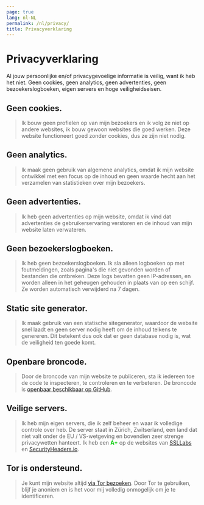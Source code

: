 ```yaml
---
page: true
lang: nl-NL
permalink: /nl/privacy/
title: Privacyverklaring
---
```


# Privacyverklaring

Al jouw persoonlijke en/of privacygevoelige informatie is veilig, want ik heb het niet. Geen cookies, geen analytics, geen advertenties, geen bezoekerslogboeken, eigen servers en hoge veiligheidseisen.

## Geen cookies.
  > Ik bouw geen profielen op van mijn bezoekers en ik volg ze niet op andere websites, ik bouw gewoon websites die goed werken. Deze website functioneert goed zonder cookies, dus ze zijn niet nodig.
## Geen analytics.
  > Ik maak geen gebruik van algemene analytics, omdat ik mijn website ontwikkel met een focus op de inhoud en geen waarde hecht aan het verzamelen van statistieken over mijn bezoekers.
## Geen advertenties.
  > Ik heb geen advertenties op mijn website, omdat ik vind dat advertenties de gebruikerservaring verstoren en de inhoud van mijn website laten verwateren.
## Geen bezoekerslogboeken.
  > Ik heb geen bezoekerslogboeken. Ik sla alleen logboeken op met foutmeldingen, zoals pagina's die niet gevonden worden of bestanden die ontbreken. Deze logs bevatten geen IP-adressen, en worden alleen in het geheugen gehouden in plaats van op een schijf. Ze worden automatisch verwijderd na 7 dagen.
## Static site generator.
  > Ik maak gebruik van een statische sitegenerator, waardoor de website snel laadt en geen server nodig heeft om de inhoud telkens te genereren. Dit betekent dus ook dat er geen database nodig is, wat de veiligheid ten goede komt.
## Openbare broncode.
  > Door de broncode van mijn website te publiceren, sta ik iedereen toe de code te inspecteren, te controleren en te verbeteren. De broncode is [openbaar beschikbaar op GitHub](https://github.com/ricardobalk/website).
## Veilige servers.
  > Ik heb mijn eigen servers, die ik zelf beheer en waar ik volledige controle over heb. De server staat in Zürich, Zwitserland, een land dat niet valt onder de EU / VS-wetgeving en bovendien zeer strenge privacywetten hanteert. Ik heb een **<span style="color: #00cc00;">A+</span>** op de websites van [SSLLabs](https://www.ssllabs.com/ssltest/analyze.html?d=ricardobalk.nl) en [SecurityHeaders.io](https://securityheaders.com/?q=ricardobalk.nl&followRedirects=on).

## Tor is ondersteund.
  > Je kunt mijn website altijd [via Tor bezoeken](http://nciwf3vh63efdjqymcpq2uey2ahufyskyzeon4zomd6vg4lpdg5vfiyd.onion/). Door Tor te gebruiken, blijf je anoniem en is het voor mij volledig onmogelijk om je te identificeren.